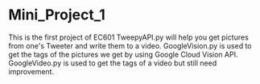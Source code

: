 # Mini_Project_1
This is the first project of EC601
TweepyAPI.py will help you get pictures from one's Tweeter and write them to a video.
GoogleVision.py is used to get the tags of the pictures we get by using Google Cloud Vision API.
GoogleVideo.py is used to get the tags of a video but still need improvement.
